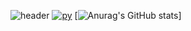 ![header](https://capsule-render.vercel.app/api?type=waving&color=auto&height=250&section=header&text=박서준&fontSize=70)
[![py](https://img.shields.io/badge/Python-#EC1D24?style=flat-square&logo=Python&logoColor=white)](https://img.shields.io/badge/-Python-%23EC1D24)
[![Anurag's GitHub stats](https://github-readme-stats.vercel.app/api?username=ParkSeoJune&&show_icons=true&theme=default)]


<!--
**ParkSeoJune/ParkSeoJune** is a ✨ _special_ ✨ repository because its `README.md` (this file) appears on your GitHub profile.

Here are some ideas to get you started:

- 🔭 I’m currently working on ...
- 🌱 I’m currently learning ...
- 👯 I’m looking to collaborate on ...
- 🤔 I’m looking for help with ...
- 💬 Ask me about ...
- 📫 How to reach me: ...
- 😄 Pronouns: ...
- ⚡ Fun fact: ...
-->

